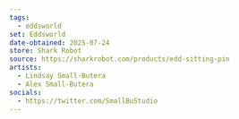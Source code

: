 ```yaml
---
tags:
  - eddsworld
set: Eddsworld
date-obtained: 2025-07-24
store: Shark Robot
source: https://sharkrobot.com/products/edd-sitting-pin
artists:
  - Lindsay Small-Butera
  - Alex Small-Butera
socials:
  - https://twitter.com/SmallBuStudio
---
```

